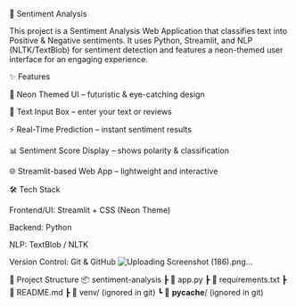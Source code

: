 🌌 Sentiment Analysis 

This project is a Sentiment Analysis Web Application that classifies text into Positive & Negative sentiments.
It uses Python, Streamlit, and NLP (NLTK/TextBlob) for sentiment detection and features a neon-themed user interface for an engaging experience.

✨ Features

🔮 Neon Themed UI – futuristic & eye-catching design

📝 Text Input Box – enter your text or reviews

⚡ Real-Time Prediction – instant sentiment results

📊 Sentiment Score Display – shows polarity & classification

🌐 Streamlit-based Web App – lightweight and interactive

🛠️ Tech Stack

Frontend/UI: Streamlit + CSS (Neon Theme)

Backend: Python

NLP: TextBlob / NLTK

Version Control: Git & GitHub
![Uploading Screenshot (186).png…]()




📂 Project Structure
📦 sentiment-analysis
 ┣ 📜 app.py
 ┣ 📜 requirements.txt
 ┣ 📜 README.md
 ┣ 📂 venv/ (ignored in git)
 ┗ 📂 __pycache__/ (ignored in git)
